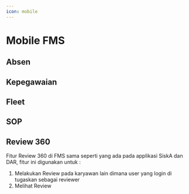 ```yaml
---
icon: mobile
---
```


# Mobile FMS

## Absen



## Kepegawaian



## Fleet



## SOP



## Review 360

Fitur Review 360 di FMS sama seperti yang  ada pada applikasi SiskA dan DAR, fitur ini digunakan untuk :&#x20;

1. Melakukan Review pada karyawan lain dimana user yang login di tugaskan sebagai reviewer
2. Melihat Review







